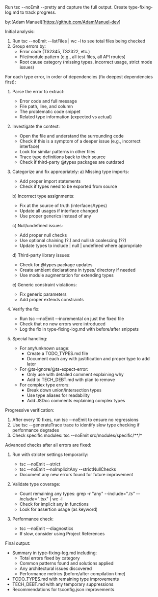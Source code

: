 <!--
@fileoverview TypeScript error analysis and automated fixing command
@lastmodified 2025-07-28T02:15:34Z

Features: TypeScript compilation error parsing, type safety enforcement, progressive fixing
Main APIs: tsc error analysis, type inference, interface generation, error resolution
Constraints: Requires TypeScript setup, creates type-fixing-log.md tracking file
Patterns: Conservative typing, backward compatibility, comprehensive validation
-->

Run tsc --noEmit --pretty and capture the full output. Create type-fixing-log.md to track progress.

by:(Adam Manuel)[https://github.com/AdamManuel-dev]

Initial analysis:
1. Run tsc --noEmit --listFiles | wc -l to see total files being checked
2. Group errors by:
   - Error code (TS2345, TS2322, etc.)
   - File/module pattern (e.g., all test files, all API routes)
   - Root cause category (missing types, incorrect usage, strict mode issues)

For each type error, in order of dependencies (fix deepest dependencies first):
1. Parse the error to extract:
   - Error code and full message
   - File path, line, and column
   - The problematic code snippet
   - Related type information (expected vs actual)

2. Investigate the context:
   - Open the file and understand the surrounding code
   - Check if this is a symptom of a deeper issue (e.g., incorrect interface)
   - Look for similar patterns in other files
   - Trace type definitions back to their source
   - Check if third-party @types packages are outdated

3. Categorize and fix appropriately:
   a) Missing type imports:
      - Add proper import statements
      - Check if types need to be exported from source
   
   b) Incorrect type assignments:
      - Fix at the source of truth (interfaces/types)
      - Update all usages if interface changed
      - Use proper generics instead of any
   
   c) Null/undefined issues:
      - Add proper null checks
      - Use optional chaining (?.) and nullish coalescing (??)
      - Update types to include | null | undefined where appropriate
   
   d) Third-party library issues:
      - Check for @types package updates
      - Create ambient declarations in types/ directory if needed
      - Use module augmentation for extending types
   
   e) Generic constraint violations:
      - Fix generic parameters
      - Add proper extends constraints

4. Verify the fix:
   - Run tsc --noEmit --incremental on just the fixed file
   - Check that no new errors were introduced
   - Log the fix in type-fixing-log.md with before/after snippets

5. Special handling:
   - For any/unknown usage:
     * Create a TODO_TYPES.md file
     * Document each any with justification and proper type to add later
   - For @ts-ignore/@ts-expect-error:
     * Only use with detailed comment explaining why
     * Add to TECH_DEBT.md with plan to remove
   - For complex type errors:
     * Break down union/intersection types
     * Use type aliases for readability
     * Add JSDoc comments explaining complex types

Progressive verification:
1. After every 10 fixes, run tsc --noEmit to ensure no regressions
2. Use tsc --generateTrace trace to identify slow type checking if performance degrades
3. Check specific modules: tsc --noEmit src/modules/specific/**/*

Advanced checks after all errors are fixed:
1. Run with stricter settings temporarily:
   - tsc --noEmit --strict
   - tsc --noEmit --noImplicitAny --strictNullChecks
   - Document any new errors found for future improvement

2. Validate type coverage:
   - Count remaining any types: grep -r "any" --include="*.ts" --include="*.tsx" | wc -l
   - Check for implicit any in functions
   - Look for assertion usage (as keyword)

3. Performance check:
   - tsc --noEmit --diagnostics
   - If slow, consider using Project References

Final output:
- Summary in type-fixing-log.md including:
  * Total errors fixed by category
  * Common patterns found and solutions applied
  * Any architectural issues discovered
  * Performance metrics (before/after compilation time)
- TODO_TYPES.md with remaining type improvements
- TECH_DEBT.md with any temporary suppressions
- Recommendations for tsconfig.json improvements